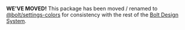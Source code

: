 **WE'VE MOVED!** This package has been moved / renamed to [@bolt/settings-colors](https://www.npmjs.com/package/@bolt/settings-colors) for consistency with the rest of the [Bolt Design System](https://github.com/bolt-design-system/bolt).
